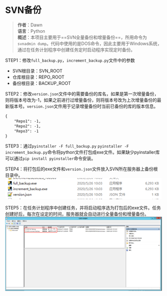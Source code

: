 # SVN备份
> **作者**：Dawn  
> **语言**：Python  
> **概述**：本项目主要用于==SVN全量备份和增量备份==，所用命令为`svnadmin dump`。代码中使用的是DOS命令，因此主要用于Windows系统，通过在任务计划程序中创建任务定时启动程序实现定时备份。
> 

STEP1：修改`full_backup.py`，`increment_backup.py`文件中的参数  
- SVN根目录：SVN_ROOT  
- 仓库根目录：REPO_ROOT  
- 备份根目录：BACKUP_ROOT  

STEP2：修改`version.json`文件中的需要备份的库名，如果是第一次增量备份，则将版本号改为-1，如果之前进行过增量备份，则将版本号改为上次增量备份的最新版本号。`version.json`文件用于记录增量备份时当前已备份的库的版本信息。  
```
{
    "Repo1": -1,
    "Repo2": -1,
    "Repo3": -1
}
```

STEP3：通过`pyinstaller -F full_backup.py` `pyinstaller -F increment_backup.py`命令将python文件打包成exe文件。如果缺少pyinstaller库可以通过`pip install pyinstaller`命令安装。  

STEP4：将打包后的exe文件和`version.json`文件放入SVN所在服务器上备份根目录中。  
![](img/1.png)

STEP5：在任务计划程序中创建任务，并将启动程序选为打包后的exe文件。任务创建好后，每次在设定的时间，服务器就会自动进行全量备份和增量备份。  
![](img/2.png)